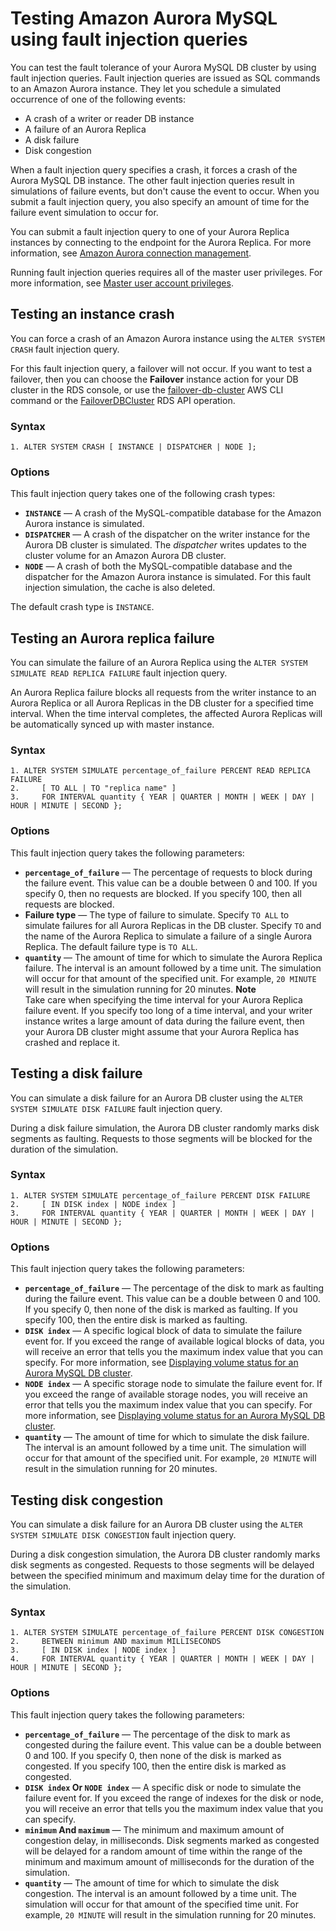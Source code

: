 # Testing Amazon Aurora MySQL using fault injection queries<a name="AuroraMySQL.Managing.FaultInjectionQueries"></a>

You can test the fault tolerance of your Aurora MySQL DB cluster by using fault injection queries\. Fault injection queries are issued as SQL commands to an Amazon Aurora instance\. They let you schedule a simulated occurrence of one of the following events:
+ A crash of a writer or reader DB instance
+ A failure of an Aurora Replica
+ A disk failure
+ Disk congestion

When a fault injection query specifies a crash, it forces a crash of the Aurora MySQL DB instance\. The other fault injection queries result in simulations of failure events, but don't cause the event to occur\. When you submit a fault injection query, you also specify an amount of time for the failure event simulation to occur for\.

You can submit a fault injection query to one of your Aurora Replica instances by connecting to the endpoint for the Aurora Replica\. For more information, see [Amazon Aurora connection management](Aurora.Overview.Endpoints.md)\.

Running fault injection queries requires all of the master user privileges\. For more information, see [Master user account privileges](UsingWithRDS.MasterAccounts.md)\.

## Testing an instance crash<a name="AuroraMySQL.Managing.FaultInjectionQueries.Crash"></a>

You can force a crash of an Amazon Aurora instance using the `ALTER SYSTEM CRASH` fault injection query\.

For this fault injection query, a failover will not occur\. If you want to test a failover, then you can choose the **Failover** instance action for your DB cluster in the RDS console, or use the [failover\-db\-cluster](https://docs.aws.amazon.com/cli/latest/reference/rds/failover-db-cluster.html) AWS CLI command or the [FailoverDBCluster](https://docs.aws.amazon.com/AmazonRDS/latest/APIReference/API_FailoverDBCluster.html) RDS API operation\.

### Syntax<a name="AuroraMySQL.Managing.FaultInjectionQueries.Crash-Syntax"></a>

```
1. ALTER SYSTEM CRASH [ INSTANCE | DISPATCHER | NODE ];
```

### Options<a name="AuroraMySQL.Managing.FaultInjectionQueries.Crash-Options"></a>

This fault injection query takes one of the following crash types:
+ **`INSTANCE`** — A crash of the MySQL\-compatible database for the Amazon Aurora instance is simulated\.
+ **`DISPATCHER`** — A crash of the dispatcher on the writer instance for the Aurora DB cluster is simulated\. The *dispatcher* writes updates to the cluster volume for an Amazon Aurora DB cluster\.
+ **`NODE`** — A crash of both the MySQL\-compatible database and the dispatcher for the Amazon Aurora instance is simulated\. For this fault injection simulation, the cache is also deleted\.

The default crash type is `INSTANCE`\.

## Testing an Aurora replica failure<a name="AuroraMySQL.Managing.FaultInjectionQueries.ReplicaFailure"></a>

You can simulate the failure of an Aurora Replica using the `ALTER SYSTEM SIMULATE READ REPLICA FAILURE` fault injection query\.

An Aurora Replica failure blocks all requests from the writer instance to an Aurora Replica or all Aurora Replicas in the DB cluster for a specified time interval\. When the time interval completes, the affected Aurora Replicas will be automatically synced up with master instance\. 

### Syntax<a name="AuroraMySQL.Managing.FaultInjectionQueries.ReplicaFailure-Syntax"></a>

```
1. ALTER SYSTEM SIMULATE percentage_of_failure PERCENT READ REPLICA FAILURE
2.     [ TO ALL | TO "replica name" ]
3.     FOR INTERVAL quantity { YEAR | QUARTER | MONTH | WEEK | DAY | HOUR | MINUTE | SECOND };
```

### Options<a name="AuroraMySQL.Managing.FaultInjectionQueries.ReplicaFailure-Options"></a>

This fault injection query takes the following parameters:
+ **`percentage_of_failure`** — The percentage of requests to block during the failure event\. This value can be a double between 0 and 100\. If you specify 0, then no requests are blocked\. If you specify 100, then all requests are blocked\.
+ **Failure type** — The type of failure to simulate\. Specify `TO ALL` to simulate failures for all Aurora Replicas in the DB cluster\. Specify `TO` and the name of the Aurora Replica to simulate a failure of a single Aurora Replica\. The default failure type is `TO ALL`\.
+ **`quantity`** — The amount of time for which to simulate the Aurora Replica failure\. The interval is an amount followed by a time unit\. The simulation will occur for that amount of the specified unit\. For example, `20 MINUTE` will result in the simulation running for 20 minutes\.
**Note**  
Take care when specifying the time interval for your Aurora Replica failure event\. If you specify too long of a time interval, and your writer instance writes a large amount of data during the failure event, then your Aurora DB cluster might assume that your Aurora Replica has crashed and replace it\.

## Testing a disk failure<a name="AuroraMySQL.Managing.FaultInjectionQueries.DiskFailure"></a>

You can simulate a disk failure for an Aurora DB cluster using the `ALTER SYSTEM SIMULATE DISK FAILURE` fault injection query\.

During a disk failure simulation, the Aurora DB cluster randomly marks disk segments as faulting\. Requests to those segments will be blocked for the duration of the simulation\.

### Syntax<a name="AuroraMySQL.Managing.FaultInjectionQueries.DiskFailure-Syntax"></a>

```
1. ALTER SYSTEM SIMULATE percentage_of_failure PERCENT DISK FAILURE
2.     [ IN DISK index | NODE index ]
3.     FOR INTERVAL quantity { YEAR | QUARTER | MONTH | WEEK | DAY | HOUR | MINUTE | SECOND };
```

### Options<a name="AuroraMySQL.Managing.FaultInjectionQueries.DiskFailure-Options"></a>

This fault injection query takes the following parameters:
+ **`percentage_of_failure`** — The percentage of the disk to mark as faulting during the failure event\. This value can be a double between 0 and 100\. If you specify 0, then none of the disk is marked as faulting\. If you specify 100, then the entire disk is marked as faulting\.
+ **`DISK index`** — A specific logical block of data to simulate the failure event for\. If you exceed the range of available logical blocks of data, you will receive an error that tells you the maximum index value that you can specify\. For more information, see [Displaying volume status for an Aurora MySQL DB cluster](AuroraMySQL.Managing.VolumeStatus.md)\.
+ **`NODE index`** — A specific storage node to simulate the failure event for\. If you exceed the range of available storage nodes, you will receive an error that tells you the maximum index value that you can specify\. For more information, see [Displaying volume status for an Aurora MySQL DB cluster](AuroraMySQL.Managing.VolumeStatus.md)\.
+ **`quantity`** — The amount of time for which to simulate the disk failure\. The interval is an amount followed by a time unit\. The simulation will occur for that amount of the specified unit\. For example, `20 MINUTE` will result in the simulation running for 20 minutes\.

## Testing disk congestion<a name="AuroraMySQL.Managing.FaultInjectionQueries.DiskCongestion"></a>

You can simulate a disk failure for an Aurora DB cluster using the `ALTER SYSTEM SIMULATE DISK CONGESTION` fault injection query\.

During a disk congestion simulation, the Aurora DB cluster randomly marks disk segments as congested\. Requests to those segments will be delayed between the specified minimum and maximum delay time for the duration of the simulation\.

### Syntax<a name="AuroraMySQL.Managing.FaultInjectionQueries.DiskCongestion-Syntax"></a>

```
1. ALTER SYSTEM SIMULATE percentage_of_failure PERCENT DISK CONGESTION
2.     BETWEEN minimum AND maximum MILLISECONDS
3.     [ IN DISK index | NODE index ]
4.     FOR INTERVAL quantity { YEAR | QUARTER | MONTH | WEEK | DAY | HOUR | MINUTE | SECOND };
```

### Options<a name="AuroraMySQL.Managing.FaultInjectionQueries.DiskCongestion-Options"></a>

This fault injection query takes the following parameters:
+ **`percentage_of_failure`** — The percentage of the disk to mark as congested during the failure event\. This value can be a double between 0 and 100\. If you specify 0, then none of the disk is marked as congested\. If you specify 100, then the entire disk is marked as congested\.
+ **`DISK index` Or `NODE index`** — A specific disk or node to simulate the failure event for\. If you exceed the range of indexes for the disk or node, you will receive an error that tells you the maximum index value that you can specify\.
+ **`minimum` And `maximum`** — The minimum and maximum amount of congestion delay, in milliseconds\. Disk segments marked as congested will be delayed for a random amount of time within the range of the minimum and maximum amount of milliseconds for the duration of the simulation\.
+ **`quantity`** — The amount of time for which to simulate the disk congestion\. The interval is an amount followed by a time unit\. The simulation will occur for that amount of the specified time unit\. For example, `20 MINUTE` will result in the simulation running for 20 minutes\.